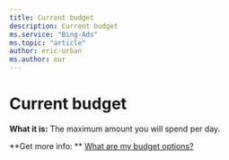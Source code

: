 ```yaml
---
title: Current budget
description: Current budget
ms.service: "Bing-Ads"
ms.topic: "article"
author: eric-urban
ms.author: eur
---
```


# Current budget

**What it is:**       The maximum amount you will spend per day.

**Get more info: **    [What are my budget options?](../hlp_BA_CONC_AboutBudgetType.md)


